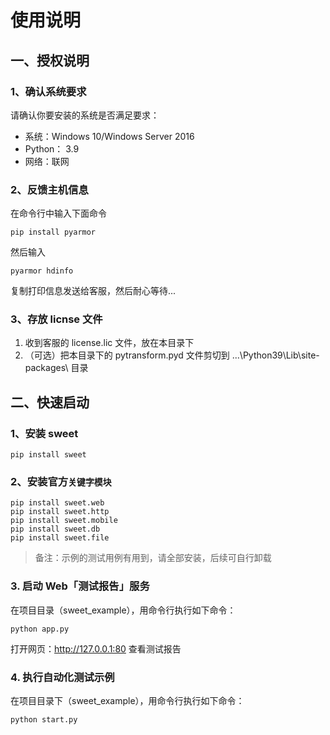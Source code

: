 # 使用说明

## 一、授权说明

### 1、确认系统要求

请确认你要安装的系统是否满足要求：

- 系统：Windows 10/Windows Server 2016
- Python： 3.9
- 网络：联网

### 2、反馈主机信息

在命令行中输入下面命令
```
pip install pyarmor
```
然后输入
```
pyarmor hdinfo
```
复制打印信息发送给客服，然后耐心等待...

### 3、存放 licnse 文件

1. 收到客服的 license.lic 文件，放在本目录下
2. （可选）把本目录下的 pytransform.pyd 文件剪切到 ...\Python39\Lib\site-packages\ 目录


## 二、快速启动

### 1、安装 sweet

```
pip install sweet
```

### 2、安装官方`关键字模块`

```
pip install sweet.web
pip install sweet.http
pip install sweet.mobile
pip install sweet.db
pip install sweet.file
```
> 备注：示例的测试用例有用到，请全部安装，后续可自行卸载

### 3. 启动 Web「测试报告」服务

在项目目录（sweet_example），用命令行执行如下命令：

```
python app.py
```

打开网页：http://127.0.0.1:80 查看测试报告


### 4. 执行自动化测试示例

在项目目录下（sweet_example），用命令行执行如下命令：

```
python start.py
```